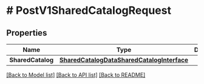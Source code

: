 # # PostV1SharedCatalogRequest


## Properties 


Name | Type | Description | Notes
------------ | ------------- | ------------- | -------------
**SharedCatalog**| [**SharedCatalogDataSharedCatalogInterface**](SharedCatalogDataSharedCatalogInterface.md) |   |


[[Back to Model list]](../../README.md#models) [[Back to API list]](../../README.md#endpoints) [[Back to README]](../../README.md)

